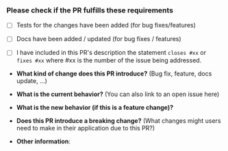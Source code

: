 ### **Please check if the PR fulfills these requirements**
- [ ] Tests for the changes have been added (for bug fixes/features)
- [ ] Docs have been added / updated (for bug fixes / features)
- [ ] I have included in this PR's description the statement `closes #xx` or `fixes #xx` where #xx is the number of the issue being addressed.


* **What kind of change does this PR introduce?** (Bug fix, feature, docs update, ...)



* **What is the current behavior?** (You can also link to an open issue here)


* **What is the new behavior (if this is a feature change)?**
 

* **Does this PR introduce a breaking change?** (What changes might users need to make in their application due to this PR?)


* **Other information**:
